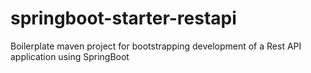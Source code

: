 # springboot-starter-restapi
Boilerplate maven project for bootstrapping development of a Rest API application using SpringBoot
